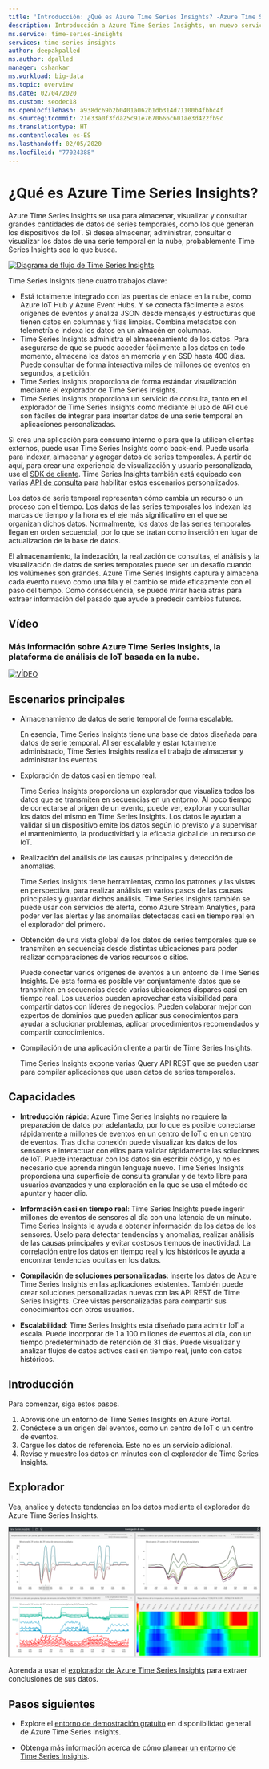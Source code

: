 ```yaml
---
title: 'Introducción: ¿Qué es Azure Time Series Insights? -Azure Time Series Insights | Microsoft Docs'
description: Introducción a Azure Time Series Insights, un nuevo servicio de análisis de datos de series temporales y soluciones de IoT
ms.service: time-series-insights
services: time-series-insights
author: deepakpalled
ms.author: dpalled
manager: cshankar
ms.workload: big-data
ms.topic: overview
ms.date: 02/04/2020
ms.custom: seodec18
ms.openlocfilehash: a938dc69b2b0401a062b1db314d71100b4fbbc4f
ms.sourcegitcommit: 21e33a0f3fda25c91e7670666c601ae3d422fb9c
ms.translationtype: HT
ms.contentlocale: es-ES
ms.lasthandoff: 02/05/2020
ms.locfileid: "77024388"
---
```

# <a name="what-is-azure-time-series-insights"></a>¿Qué es Azure Time Series Insights?

Azure Time Series Insights se usa para almacenar, visualizar y consultar grandes cantidades de datos de series temporales, como los que generan los dispositivos de IoT. Si desea almacenar, administrar, consultar o visualizar los datos de una serie temporal en la nube, probablemente Time Series Insights sea lo que busca.

[![Diagrama de flujo de Time Series Insights](media/overview/time-series-insights-flowchart.png)](media/overview/time-series-insights-flowchart.png#lightbox)

Time Series Insights tiene cuatro trabajos clave:

- Está totalmente integrado con las puertas de enlace en la nube, como Azure IoT Hub y Azure Event Hubs. Y se conecta fácilmente a estos orígenes de eventos y analiza JSON desde mensajes y estructuras que tienen datos en columnas y filas limpias. Combina metadatos con telemetría e indexa los datos en un almacén en columnas.
- Time Series Insights administra el almacenamiento de los datos. Para asegurarse de que se puede acceder fácilmente a los datos en todo momento, almacena los datos en memoria y en SSD hasta 400 días. Puede consultar de forma interactiva miles de millones de eventos en segundos, a petición.
- Time Series Insights proporciona de forma estándar visualización mediante el explorador de Time Series Insights.
- Time Series Insights proporciona un servicio de consulta, tanto en el explorador de Time Series Insights como mediante el uso de API que son fáciles de integrar para insertar datos de una serie temporal en aplicaciones personalizadas.

Si crea una aplicación para consumo interno o para que la utilicen clientes externos, puede usar Time Series Insights como back-end. Puede usarla para indexar, almacenar y agregar datos de series temporales. A partir de aquí, para crear una experiencia de visualización y usuario personalizada, use el [SDK de cliente](https://github.com/microsoft/tsiclient/blob/master/docs/API.md). Time Series Insights también está equipado con varias [API de consulta](how-to-shape-query-json.md) para habilitar estos escenarios personalizados.

Los datos de serie temporal representan cómo cambia un recurso o un proceso con el tiempo. Los datos de las series temporales los indexan las marcas de tiempo y la hora es el eje más significativo en el que se organizan dichos datos. Normalmente, los datos de las series temporales llegan en orden secuencial, por lo que se tratan como inserción en lugar de actualización de la base de datos.

El almacenamiento, la indexación, la realización de consultas, el análisis y la visualización de datos de series temporales puede ser un desafío cuando los volúmenes son grandes.
Azure Time Series Insights captura y almacena cada evento nuevo como una fila y el cambio se mide eficazmente con el paso del tiempo. Como consecuencia, se puede mirar hacia atrás para extraer información del pasado que ayude a predecir cambios futuros.

## <a name="video"></a>Vídeo

### <a name="learn-more-about-azure-time-series-insights-the-cloud-based-iot-analytics-platformbr"></a>Más información sobre Azure Time Series Insights, la plataforma de análisis de IoT basada en la nube.</br>

[![VÍDEO](https://img.youtube.com/vi/GaARrFfjoss/0.jpg)](https://www.youtube.com/watch?v=GaARrFfjoss)

## <a name="primary-scenarios"></a>Escenarios principales

- Almacenamiento de datos de serie temporal de forma escalable.

   En esencia, Time Series Insights tiene una base de datos diseñada para datos de serie temporal. Al ser escalable y estar totalmente administrado, Time Series Insights realiza el trabajo de almacenar y administrar los eventos.

- Exploración de datos casi en tiempo real.

   Time Series Insights proporciona un explorador que visualiza todos los datos que se transmiten en secuencias en un entorno. Al poco tiempo de conectarse al origen de un evento, puede ver, explorar y consultar los datos del mismo en Time Series Insights. Los datos le ayudan a validar si un dispositivo emite los datos según lo previsto y a supervisar el mantenimiento, la productividad y la eficacia global de un recurso de IoT.

- Realización del análisis de las causas principales y detección de anomalías.

   Time Series Insights tiene herramientas, como los patrones y las vistas en perspectiva, para realizar análisis en varios pasos de las causas principales y guardar dichos análisis. Time Series Insights también se puede usar con servicios de alerta, como Azure Stream Analytics, para poder ver las alertas y las anomalías detectadas casi en tiempo real en el explorador del primero.

- Obtención de una vista global de los datos de series temporales que se transmiten en secuencias desde distintas ubicaciones para poder realizar comparaciones de varios recursos o sitios.

   Puede conectar varios orígenes de eventos a un entorno de Time Series Insights. De esta forma es posible ver conjuntamente datos que se transmiten en secuencias desde varias ubicaciones dispares casi en tiempo real. Los usuarios pueden aprovechar esta visibilidad para compartir datos con líderes de negocios. Pueden colaborar mejor con expertos de dominios que pueden aplicar sus conocimientos para ayudar a solucionar problemas, aplicar procedimientos recomendados y compartir conocimientos.

- Compilación de una aplicación cliente a partir de Time Series Insights.

   Time Series Insights expone varias Query API REST que se pueden usar para compilar aplicaciones que usen datos de series temporales.

## <a name="capabilities"></a>Capacidades

- **Introducción rápida**: Azure Time Series Insights no requiere la preparación de datos por adelantado, por lo que es posible conectarse rápidamente a millones de eventos en un centro de IoT o en un centro de eventos. Tras dicha conexión puede visualizar los datos de los sensores e interactuar con ellos para validar rápidamente las soluciones de IoT. Puede interactuar con los datos sin escribir código, y no es necesario que aprenda ningún lenguaje nuevo. Time Series Insights proporciona una superficie de consulta granular y de texto libre para usuarios avanzados y una exploración en la que se usa el método de apuntar y hacer clic.

- **Información casi en tiempo real**: Time Series Insights puede ingerir millones de eventos de sensores al día con una latencia de un minuto. Time Series Insights le ayuda a obtener información de los datos de los sensores. Úselo para detectar tendencias y anomalías, realizar análisis de las causas principales y evitar costosos tiempos de inactividad. La correlación entre los datos en tiempo real y los históricos le ayuda a encontrar tendencias ocultas en los datos.

- **Compilación de soluciones personalizadas**: inserte los datos de Azure Time Series Insights en las aplicaciones existentes. También puede crear soluciones personalizadas nuevas con las API REST de Time Series Insights. Cree vistas personalizadas para compartir sus conocimientos con otros usuarios.

- **Escalabilidad**: Time Series Insights está diseñado para admitir IoT a escala. Puede incorporar de 1 a 100 millones de eventos al día, con un tiempo predeterminado de retención de 31 días. Puede visualizar y analizar flujos de datos activos casi en tiempo real, junto con datos históricos.

## <a name="get-started"></a>Introducción

Para comenzar, siga estos pasos.

1. Aprovisione un entorno de Time Series Insights en Azure Portal.
1. Conéctese a un origen del eventos, como un centro de IoT o un centro de eventos.
1. Cargue los datos de referencia. Este no es un servicio adicional.
1. Revise y muestre los datos en minutos con el explorador de Time Series Insights.

## <a name="explorer"></a>Explorador

Vea, analice y detecte tendencias en los datos mediante el explorador de Azure Time Series Insights.

![Explorador de Time Series Insights](media/overview/time-series-insights-explorer-panel.png)

Aprenda a usar el [explorador de Azure Time Series Insights](time-series-insights-explorer.md) para extraer conclusiones de sus datos.

## <a name="next-steps"></a>Pasos siguientes

- Explore el [entorno de demostración gratuito](./time-series-quickstart.md) en disponibilidad general de Azure Time Series Insights.

- Obtenga más información acerca de cómo [planear un entorno de Time Series Insights](time-series-insights-environment-planning.md).
